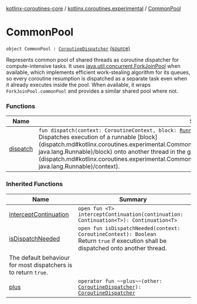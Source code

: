 [kotlinx-coroutines-core](../../index.md) / [kotlinx.coroutines.experimental](../index.md) / [CommonPool](.)

# CommonPool

`object CommonPool : `[`CoroutineDispatcher`](../-coroutine-dispatcher/index.md) [(source)](http://github.com/kotlin/kotlinx.coroutines/tree/master/kotlinx-coroutines-core/src/main/kotlin/kotlinx/coroutines/experimental/CommonPool.kt#L30)

Represents common pool of shared threads as coroutine dispatcher for compute-intensive tasks.
It uses [java.util.concurrent.ForkJoinPool](http://docs.oracle.com/javase/6/docs/api/java/util/concurrent/ForkJoinPool.html) when available, which implements efficient work-stealing algorithm for its queues, so every
coroutine resumption is dispatched as a separate task even when it already executes inside the pool.
When available, it wraps `ForkJoinPool.commonPool` and provides a similar shared pool where not.

### Functions

| Name | Summary |
|---|---|
| [dispatch](dispatch.md) | `fun dispatch(context: CoroutineContext, block: `[`Runnable`](http://docs.oracle.com/javase/6/docs/api/java/lang/Runnable.html)`): Unit`<br>Dispatches execution of a runnable [block](dispatch.md#kotlinx.coroutines.experimental.CommonPool$dispatch(kotlin.coroutines.experimental.CoroutineContext, java.lang.Runnable)/block) onto another thread in the given [context](dispatch.md#kotlinx.coroutines.experimental.CommonPool$dispatch(kotlin.coroutines.experimental.CoroutineContext, java.lang.Runnable)/context). |

### Inherited Functions

| Name | Summary |
|---|---|
| [interceptContinuation](../-coroutine-dispatcher/intercept-continuation.md) | `open fun <T> interceptContinuation(continuation: Continuation<T>): Continuation<T>` |
| [isDispatchNeeded](../-coroutine-dispatcher/is-dispatch-needed.md) | `open fun isDispatchNeeded(context: CoroutineContext): Boolean`<br>Return `true` if execution shall be dispatched onto another thread.
The default behaviour for most dispatchers is to return `true`. |
| [plus](../-coroutine-dispatcher/plus.md) | `operator fun ~~plus~~(other: `[`CoroutineDispatcher`](../-coroutine-dispatcher/index.md)`): `[`CoroutineDispatcher`](../-coroutine-dispatcher/index.md) |
